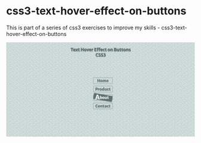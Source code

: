# css3-text-hover-effect-on-buttons
This is part of a series of css3 exercises to improve my skills - css3-text-hover-effect-on-buttons

![Screenshot](css3-text-hover-effect-on-buttons.png)
